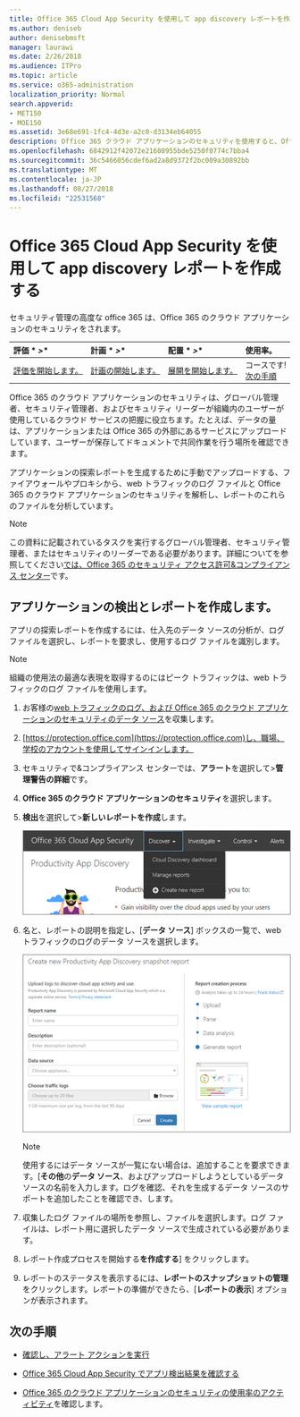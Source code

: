 ```yaml
---
title: Office 365 Cloud App Security を使用して app discovery レポートを作成する
ms.author: deniseb
author: denisebmsft
manager: laurawi
ms.date: 2/26/2018
ms.audience: ITPro
ms.topic: article
ms.service: o365-administration
localization_priority: Normal
search.appverid:
- MET150
- MOE150
ms.assetid: 3e68e691-1fc4-4d3e-a2c0-d3134eb64055
description: Office 365 クラウド アプリケーションのセキュリティを使用すると、Office 365 とその他のアプリケーションに、組織内のユーザーを使用する方法を理解するには、レポートを作成します。
ms.openlocfilehash: 6842912f42072e21608955bde5250f0774c7bba4
ms.sourcegitcommit: 36c5466056cdef6ad2a8d9372f2bc009a30892bb
ms.translationtype: MT
ms.contentlocale: ja-JP
ms.lasthandoff: 08/27/2018
ms.locfileid: "22531568"
---
```

# <a name="create-app-discovery-reports-using-office-365-cloud-app-security"></a>Office 365 Cloud App Security を使用して app discovery レポートを作成する

セキュリティ管理の高度な office 365 は、Office 365 のクラウド アプリケーションのセキュリティをされます。
  
|評価 * *\>**|計画 * *\>**|配置 * *\>**|使用率。|
|:-----|:-----|:-----|:-----|
|[評価を開始します。](office-365-cas-overview.md) <br/> |[計画の開始します。](get-ready-for-office-365-cas.md) <br/> |[展開を開始します。](turn-on-office-365-cas.md) <br/> |コースです!  <br/> [次の手順](#next-steps) <br/> |
   
Office 365 のクラウド アプリケーションのセキュリティは、グローバル管理者、セキュリティ管理者、およびセキュリティ リーダーが組織内のユーザーが使用しているクラウド サービスの把握に役立ちます。たとえば、データの量は、アプリケーションまたは Office 365 の外部にあるサービスにアップロードしています、ユーザーが保存してドキュメントで共同作業を行う場所を確認できます。
  
アプリケーションの探索レポートを生成するために手動でアップロードする、ファイアウォールやプロキシから、web トラフィックのログ ファイルと Office 365 のクラウド アプリケーションのセキュリティを解析し、レポートのこれらのファイルを分析しています。
  
> [!NOTE]
> この資料に記載されているタスクを実行するグローバル管理者、セキュリティ管理者、またはセキュリティのリーダーである必要があります。詳細についてを参照してください[では、Office 365 のセキュリティ アクセス許可&amp;コンプライアンス センター](permissions-in-the-security-and-compliance-center.md)です。 
  
## <a name="create-a-report-with-app-discovery"></a>アプリケーションの検出とレポートを作成します。

アプリの探索レポートを作成するには、仕入先のデータ ソースの分析が、ログ ファイルを選択し、レポートを要求し、使用するログ ファイルを識別します。
  
> [!NOTE]
> 組織の使用法の最適な表現を取得するのにはピーク トラフィックは、web トラフィックのログ ファイルを使用します。 
  
1. お客様の[web トラフィックのログ、および Office 365 のクラウド アプリケーションのセキュリティのデータ ソース](web-traffic-logs-and-data-sources-for-ocas.md)を収集します。
    
2. [https://protection.office.com](https://protection.office.com)し、職場、学校のアカウントを使用してサインインします。 
    
3. セキュリティで&amp;コンプライアンス センターでは、**アラート**を選択して\>**管理警告の詳細**です。
    
4. **Office 365 のクラウド アプリケーションのセキュリティ**を選択します。
    
5. **検出**を選択して\>**新しいレポートを作成**します。
    
    ![Office 365 CA ポータルでは、検出を選択します](media/73b5299f-94b5-49dd-a00f-154d188eb2c5.png)
  
6. 名と、レポートの説明を指定し、[**データ ソース**] ボックスの一覧で、web トラフィックのログのデータ ソースを選択します。 
    
    ![O365 の CA で、検出を選択します\>新しいレポートを作成します。](media/22e660f0-5eb2-49fa-9fea-f88a5809a07b.png)
  
    > [!NOTE]
    > 使用するにはデータ ソースが一覧にない場合は、追加することを要求できます。[**その他**の**データ ソース**、およびアップロードしようとしているデータ ソースの名前を入力します。ログを確認、それを生成するデータ ソースのサポートを追加したことを確認でき、します。 
  
7. 収集したログ ファイルの場所を参照し、ファイルを選択します。ログ ファイルは、レポート用に選択したデータ ソースで生成されている必要があります。
    
8. レポート作成プロセスを開始する**を作成する**] をクリックします。 
    
9. レポートのステータスを表示するには、**レポートのスナップショットの管理**をクリックします。レポートの準備ができたら、[**レポートの表示**] オプションが表示されます。 
    
## <a name="next-steps"></a>次の手順

- [確認し、アラート アクションを実行](review-office-365-cas-alerts.md)
    
- [Office 365 Cloud App Security でアプリ検出結果を確認する](review-app-discovery-findings-in-ocas.md)
    
- [Office 365 のクラウド アプリケーションのセキュリティの使用率のアクティビティ](utilization-activities-for-ocas.md)を確認します。
    

